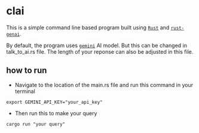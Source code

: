 # clai

This is a simple command line based program built using [`Rust`](https://www.rust-lang.org/) and [`rust-genai`](https://github.com/jeremychone/rust-genai).

By default, the program uses [`gemini`](https://developers.googleblog.com/en/gemini-15-pro-and-15-flash-now-available/) AI model. But this can be changed in talk_to_ai.rs file. The length of your reponse can also be adjusted in this file. 


## how to run

* Navigate to the location of the main.rs file and run this command in your terminal

```
export GEMINI_API_KEY="your_api_key"
```

* Then run this to make your query


```
cargo run "your query"
```
